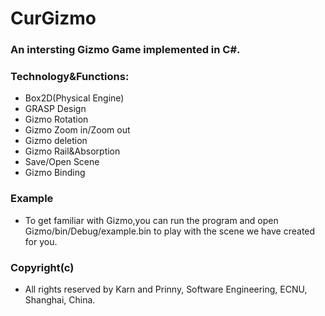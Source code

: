 # CurGizmo
### An intersting Gizmo Game implemented in C#.
### Technology&Functions:
+ Box2D(Physical Engine)
+ GRASP Design
+ Gizmo Rotation
+ Gizmo Zoom in/Zoom out
+ Gizmo deletion
+ Gizmo Rail&Absorption
+ Save/Open Scene
+ Gizmo Binding

### Example
+ To get familiar with Gizmo,you can run the program and open Gizmo/bin/Debug/example.bin to play with the scene we have created for you.

### Copyright(c)
+ All rights reserved by Karn and Prinny, Software Engineering, ECNU, Shanghai, China.
